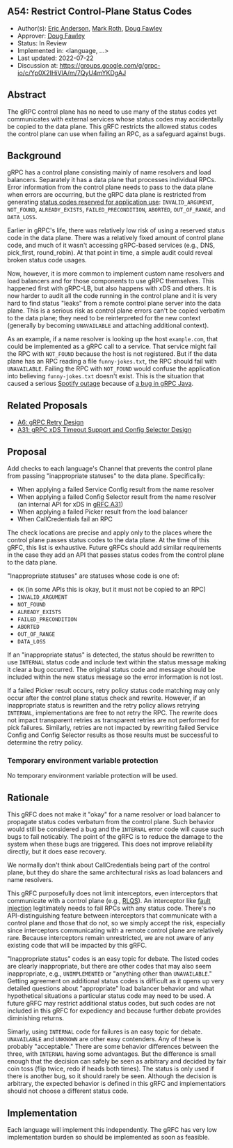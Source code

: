 A54: Restrict Control-Plane Status Codes
----
* Author(s): [Eric Anderson](https://github.com/ejona86), [Mark
  Roth](https://github.com/markdroth), [Doug Fawley](https://github.com/dfawley)
* Approver: [Doug Fawley](https://github.com/dfawley)
* Status: In Review
* Implemented in: <language, ...>
* Last updated: 2022-07-22
* Discussion at: https://groups.google.com/g/grpc-io/c/Yp0X2IHiVlA/m/7QyU4mYKDgAJ

## Abstract

The gRPC control plane has no need to use many of the status codes yet
communicates with external services whose status codes may accidentally be
copied to the data plane. This gRFC restricts the allowed status codes the
control plane can use when failing an RPC, as a safeguard against bugs.

## Background

gRPC has a control plane consisting mainly of name resolvers and load balancers.
Separately it has a data plane that processes individual RPCs. Error information
from the control plane needs to pass to the data plane when errors are
occurring, but the gRPC data plane is restricted from generating [status codes
reserved for application use][statuscodes.md]: `INVALID_ARGUMENT`, `NOT_FOUND`,
`ALREADY_EXISTS`, `FAILED_PRECONDITION`, `ABORTED`, `OUT_OF_RANGE`, and
`DATA_LOSS`.

Earlier in gRPC's life, there was relatively low risk of using a reserved status
code in the data plane. There was a relatively fixed amount of control plane
code, and much of it wasn't accessing gRPC-based services (e.g., DNS,
pick_first, round_robin). At that point in time, a simple audit could reveal
broken status code usages.

Now, however, it is more common to implement custom name resolvers and load
balancers and for those components to use gRPC themselves. This happened first
with gRPC-LB, but also happens with xDS and others. It is now harder to audit
all the code running in the control plane and it is very hard to find status
"leaks" from a remote control plane server into the data plane. This is a
serious risk as control plane errors can't be copied verbatim to the data plane;
they need to be reinterpreted for the new context (generally by becoming
`UNAVAILABLE` and attaching additional context).

As an example, if a name resolver is looking up the host `example.com`, that
could be implemented as a gRPC call to a service. That service might fail the
RPC with `NOT_FOUND` because the host is not registered. But if the data plane
has an RPC reading a file `funny-jokes.txt`, the RPC should fail with
`UNAVAILABLE`. Failing the RPC with `NOT_FOUND` would confuse the application
into believing `funny-jokes.txt` doesn't exist. This is the situation that
caused a serious [Spotify outage][] because of [a bug in gRPC Java][issue 8950].

[statuscodes.md]: https://github.com/grpc/grpc/blob/master/doc/statuscodes.md
[Spotify outage]: https://engineering.atspotify.com/2022/03/incident-report-spotify-outage-on-march-8/
[issue 8950]: https://github.com/grpc/grpc-java/issues/8950

## Related Proposals

 * [A6: gRPC Retry Design][gRFC A6]
 * [A31: gRPC xDS Timeout Support and Config Selector Design][gRFC A31]

[gRFC A6]: A6-client-retries.md
[gRFC A31]: A31-xds-timeout-support-and-config-selector.md

## Proposal

Add checks to each language's Channel that prevents the control plane from
passing "inappropriate statuses" to the data plane. Specifically:

 * When applying a failed Service Config result from the name resolver
 * When applying a failed Config Selector result from the name resolver (an
   internal API for xDS in [gRFC A31][])
 * When applying a failed Picker result from the load balancer
 * When CallCredentials fail an RPC

The check locations are precise and apply only to the places where the control
plane passes status codes to the data plane. At the time of this gRFC, this list
is exhaustive. Future gRFCs should add similar requirements in the case they add
an API that passes status codes from the control plane to the data plane.

"Inappropriate statuses" are statuses whose code is one of:

 * `OK` (in some APIs this is okay, but it must not be copied to an RPC)
 * `INVALID_ARGUMENT`
 * `NOT_FOUND`
 * `ALREADY_EXISTS`
 * `FAILED_PRECONDITION`
 * `ABORTED`
 * `OUT_OF_RANGE`
 * `DATA_LOSS`

If an "inappropriate status" is detected, the status should be rewritten to use
`INTERNAL` status code and include text within the status message making it
clear a bug occurred. The original status code and message should be included
within the new status message so the error information is not lost.

If a failed Picker result occurs, retry policy status code matching may only
occur after the control plane status check and rewrite. However, if an
inappropriate status is rewritten and the retry policy allows retrying
`INTERNAL`, implementations are free to not retry the RPC. The rewrite does not
impact transparent retries as transparent retries are not performed for pick
failures. Similarly, retries are not impacted by rewriting failed Service Config
and Config Selector results as those results must be successful to determine the
retry policy.

### Temporary environment variable protection

No temporary environment variable protection will be used.

## Rationale

This gRFC does not make it "okay" for a name resolver or load balancer to
propagate status codes verbatum from the control plane. Such behavior would
still be considered a bug and the `INTERNAL` error code will cause such bugs to
fail noticably. The point of the gRFC is to reduce the damage to the system when
these bugs are triggered. This does not improve reliability directly, but it
does ease recovery.

We normally don't think about CallCredentials being part of the control plane,
but they do share the same architectural risks as load balancers and name
resolvers.

This gRFC purposefully does not limit interceptors, even interceptors that
communicate with a control plane (e.g., [RLQS][rlqs.proto]). An interceptor like
[fault injection][gRFC A33] legitimately needs to fail RPCs with any status
code. There's no API-distinguishing feature between interceptors that
communicate with a control plane and those that do not, so we simply accept the
risk, especially since interceptors communicating with a remote control plane
are relatively rare. Because interceptors remain unrestricted, we are not aware
of any existing code that will be impacted by this gRFC.

"Inappropriate status" codes is an easy topic for debate. The listed codes are
clearly inappropriate, but there are other codes that may also seem
inappropriate, e.g., `UNIMPLEMENTED` or "anything other than `UNAVAILABLE`."
Getting agreement on additional status codes is difficult as it opens up very
detailed questions about "appropriate" load balancer behavior and what
hypothetical situations a particular status code may need to be used. A future
gRFC may restrict additional status codes, but such codes are not included in
this gRFC for expediency and because further debate provides diminishing
returns.

Simarly, using `INTERNAL` code for failures is an easy topic for debate.
`UNAVAILABLE` and `UNKNOWN` are other easy contenders. Any of these is probably
"acceptable." There are some behavior differences between the three, with
`INTERNAL` having some advantages. But the difference is small enough that the
decision can safely be seen as arbitrary and decided by fair coin toss (flip
twice, redo if heads both times). The status is only used if there is another
bug, so it should rarely be seen. Although the decision is arbitrary, the
expected behavior is defined in this gRFC and implementatiors should not choose
a different status code.

[rlqs.proto]: https://github.com/envoyproxy/envoy/blob/2222039d775c45c583f5eef833a482e2be150d21/api/envoy/service/rate_limit_quota/v3/rlqs.proto
[gRFC A33]: A33-Fault-Injection.md

## Implementation

Each language will implement this independently. The gRFC has very low
implementation burden so should be implemented as soon as feasible.
